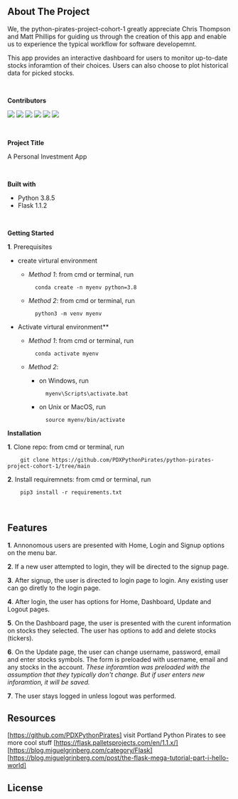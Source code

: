 ## **About The Project** 
We, the python-pirates-project-cohort-1 greatly appreciate Chris Thompson and Matt Phillips for guiding us through the creation of this app and enable us to experience the typical workflow for software developemnt.  

This app provides an interactive dashboard for users to monitor up-to-date stocks inforamtion of their choices.  Users can also choose to plot historical data for picked stocks.

<br>

**Contributors**

[![](https://github.com/MattiWheels.png?size=30)](https://github.com/https://github.com/MattiWheels)    [![](https://github.com/Xuehong-pdx.png?size=30)](https://github.com/https://github.com/Xuehong-pdx)    [![](https://github.com/midCenturyDude7.png?size=30)](https://github.com/https://github.com/midCenturyDude7)    [![](https://github.com/cassjsdev.png?size=30)](https://github.com/https://github.com/cassjsdev)   [![](https://github.com/lildonpancho.png?size=30)](https://github.com/https://github.com/lildonpancho)   [![](https://github.com/imattman.png?size=30)](https://github.com/https://github.com/imattman)

<br>



**Project Title**

A Personal Investment App 

<br>

**Built with**
- Python 3.8.5
- Flask 1.1.2

<br>

**Getting Started**

**1**. Prerequisites

- create virtural environment
	 
	- _Method 1_:  from cmd or terminal, run

			conda create -n myenv python=3.8    
		
	- _Method 2_: from cmd or terminal, run

			python3 -m venv myenv

- Activate virtural environment**

	- _Method 1_: from cmd or terminal, run 

			conda activate myenv

	- _Method 2_: 

		- on Windows, run

				myenv\Scripts\activate.bat

		- on Unix or MacOS, run 

				source myenv/bin/activate	

**Installation**

**1**. Clone repo: from cmd or terminal, run

		git clone https://github.com/PDXPythonPirates/python-pirates-project-cohort-1/tree/main

**2**. Install requiremnets: from cmd or terminal, run  

		pip3 install -r requirements.txt

<br>

## **Features**

**1**. Annonomous users are presented with Home, Login and Signup options on the menu bar.

**2**. If a new user attempted to login, they will be directed to the signup page.

**3**. After signup, the user is directed to login page to login.  Any existing user can go diretly to the login page.

**4**. After login, the user has options for Home, Dashboard, Update and Logout pages.

**5**. On the Dashboard page, the user is presented with the curent information on stocks they selected.  The user has options to add and delete stocks (tickers).

**6**. On the Update page, the user can change username, password, email and enter stocks symbols.   The form is preloaded with username, email and any stocks in the account.  *These inforamtion was preloaded with the assumption that they typically don't change.  But if user enters new inforamtion, it will be saved.*

**7**. The user stays logged in unless logout was performed.   

## **Resources**
[https://github.com/PDXPythonPirates] visit Portland Python Pirates to see more cool stuff
[https://flask.palletsprojects.com/en/1.1.x/]
[https://blog.miguelgrinberg.com/category/Flask]
[https://blog.miguelgrinberg.com/post/the-flask-mega-tutorial-part-i-hello-world]


## **License**
